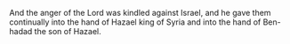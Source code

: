 And the anger of the Lord was kindled against Israel, and he gave them continually into the hand of Hazael king of Syria and into the hand of Ben-hadad the son of Hazael.
